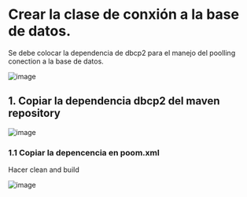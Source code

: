 # Crear la clase de conxión a la base de datos.

Se debe colocar la dependencia de dbcp2 para el manejo del poolling conection a la base de datos. 

![image](https://user-images.githubusercontent.com/31961588/192671209-8bb5e3d4-d98f-498f-98b5-8d160e74bebf.png)


## 1. Copiar la dependencia dbcp2 del maven repository

![image](https://user-images.githubusercontent.com/31961588/192671293-deb3b5ce-3277-4827-a6b6-54f1c12eca85.png)


### 1.1 Copiar la depencencia en poom.xml

Hacer clean and build

![image](https://user-images.githubusercontent.com/31961588/192671645-814d5d97-f22b-4ee9-93e7-4c9efec905cf.png)
